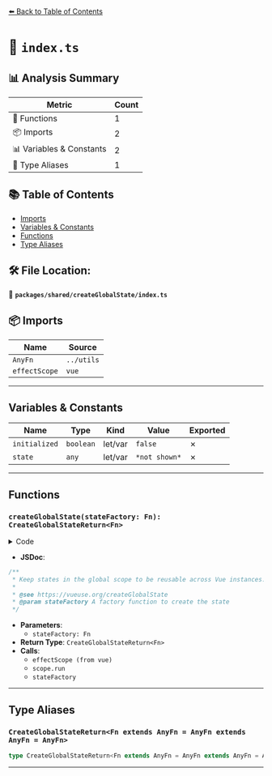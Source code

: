 [⬅️ Back to Table of Contents](../../../index.md)

# 📄 `index.ts`

## 📊 Analysis Summary

| Metric | Count |
|--------|-------|
| 🔧 Functions | 1 |
| 📦 Imports | 2 |
| 📊 Variables & Constants | 2 |
| 📑 Type Aliases | 1 |

## 📚 Table of Contents

- [Imports](#imports)
- [Variables & Constants](#variables-constants)
- [Functions](#functions)
- [Type Aliases](#type-aliases)

## 🛠️ File Location:
📂 **`packages/shared/createGlobalState/index.ts`**

## 📦 Imports

| Name | Source |
|------|--------|
| `AnyFn` | `../utils` |
| `effectScope` | `vue` |


---

## Variables & Constants

| Name | Type | Kind | Value | Exported |
|------|------|------|-------|----------|
| `initialized` | `boolean` | let/var | `false` | ✗ |
| `state` | `any` | let/var | `*not shown*` | ✗ |


---

## Functions

### `createGlobalState(stateFactory: Fn): CreateGlobalStateReturn<Fn>`

<details><summary>Code</summary>

```ts
export function createGlobalState<Fn extends AnyFn>(
  stateFactory: Fn,
): CreateGlobalStateReturn<Fn> {
  let initialized = false
  let state: any
  const scope = effectScope(true)

  return ((...args: any[]) => {
    if (!initialized) {
      state = scope.run(() => stateFactory(...args))!
      initialized = true
    }
    return state
  }) as Fn
}
```
</details>

- **JSDoc**:
```ts
/**
 * Keep states in the global scope to be reusable across Vue instances.
 *
 * @see https://vueuse.org/createGlobalState
 * @param stateFactory A factory function to create the state
 */
```

- **Parameters**:
  - `stateFactory: Fn`
- **Return Type**: `CreateGlobalStateReturn<Fn>`
- **Calls**:
  - `effectScope (from vue)`
  - `scope.run`
  - `stateFactory`

---

## Type Aliases

### `CreateGlobalStateReturn<Fn extends AnyFn = AnyFn extends AnyFn = AnyFn>`

```ts
type CreateGlobalStateReturn<Fn extends AnyFn = AnyFn extends AnyFn = AnyFn> = Fn;
```


---